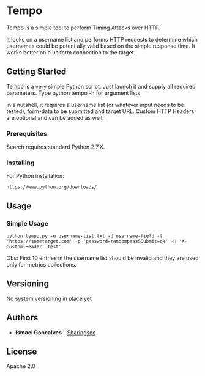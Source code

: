 # Tempo

Tempo is a simple tool to perform Timing Attacks over HTTP.

It looks on a username list and performs HTTP requests to determine which usernames could be potentially valid based on the simple response time. It works better on a uniform connection to the target.

## Getting Started

Tempo is a very simple Python script. Just launch it and supply all required parameters. Type python tempo -h for argument lists. 

In a nutshell, it requires a username list (or whatever input needs to be tested), form-data to be submitted and target URL. Custom HTTP Headers are optional and can be added as well. 

### Prerequisites

Search requires standard Python 2.7.X.

### Installing

For Python installation:

```
https://www.python.org/downloads/
```

## Usage

### Simple Usage

```
python tempo.py -u username-list.txt -U username-field -t 'https://sometarget.com' -p 'password=randompass&Submit=ok' -H 'X-Custom-Header: test'
```
Obs: First 10 entries in the username list should be invalid and they are used only for metrics collections.

## Versioning

No system versioning in place yet

## Authors

* **Ismael Goncalves** -  [Sharingsec](https://sharingsec.blogspot.com)

## License

Apache 2.0
